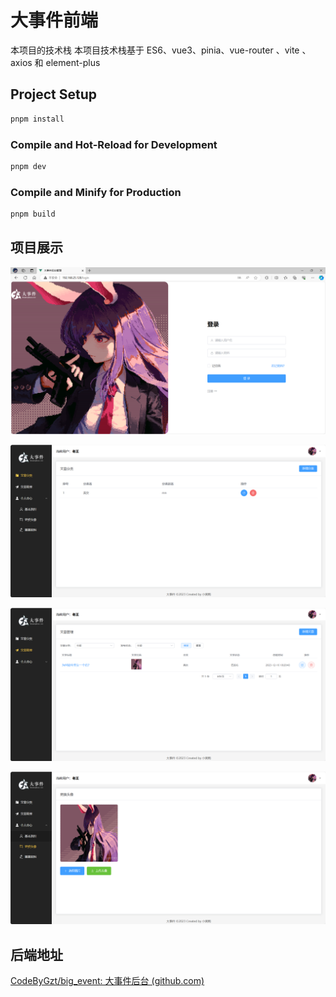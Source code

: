 # 大事件前端

本项目的技术栈 本项目技术栈基于 ES6、vue3、pinia、vue-router 、vite 、axios 和 element-plus

## Project Setup

```sh
pnpm install
```

### Compile and Hot-Reload for Development

```sh
pnpm dev
```

### Compile and Minify for Production

```sh
pnpm build
```

## 项目展示

![image-20231218222807972](https://github.com/CodeByGzt/big-event-admin/raw/main/assets/image-20231218222807972.png)



![image-20231219135154457](https://github.com/CodeByGzt/big-event-admin/raw/main/assets/image-20231219135154457.png)





![image-20231219135122215](https://github.com/CodeByGzt/big-event-admin/raw/main/assets/image-20231219135122215.png)



![image-20231219135139336](https://github.com/CodeByGzt/big-event-admin/raw/main/assets/image-20231219135139336.png)


## 后端地址

[CodeByGzt/big_event: 大事件后台 (github.com)](https://github.com/CodeByGzt/big_event)
